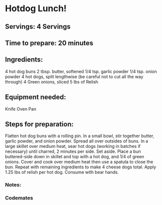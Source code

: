 # Hotdog Lunch!

## Servings: 4 Servings

## Time to prepare: 20 minutes

## Ingredients:
4 hot dog buns
2 tbsp. butter, softened
1/4 tsp. garlic powder
1/4 tsp. onion powder
4 hot dogs, split lengthwise (be careful not to cut all the way through)
4 Green onions, sliced
5 lbs of Relish



## Equipment needed:
Knife
Oven
Pan

## Steps for preparation:
Flatten hot dog buns with a rolling pin. In a small bowl, stir together butter, garlic powder, and onion powder. Spread all over outsides of buns.
In a large skillet over medium heat, sear hot dogs (working in batches if necessary) until charred, 2 minutes per side. Set aside.
Place a bun buttered-side down in skillet and top with a hot dog, and 1/4 of green onions.
Cover and cook over medium heat then use a spatula to close the bun. Repeat with remaining ingredients to make 4 cheese dogs total. Apply 1.25 lbs of relish per hot dog. Consume with bear hands. 


### Notes:



### Codemates #
